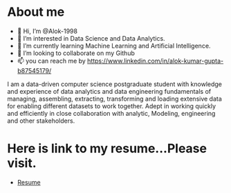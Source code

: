 # About me

- 👋 Hi, I’m @Alok-1998
- 👀 I’m interested in Data Science and Data Analytics.
- 🌱 I’m currently learning Machine Learning and Artificial Intelligence.
- 💞️ I’m looking to collaborate on my Github 
- 📫 you can reach me by https://www.linkedin.com/in/alok-kumar-gupta-b87545179/

I am a data-driven computer science postgraduate student with knowledge and experience of data analytics and data engineering fundamentals of managing, assembling, extracting, transforming and loading extensive data for enabling different datasets to work together. Adept in working quickly and efficiently in close collaboration with analytic, Modeling, engineering and other stakeholders.

# Here is link to my resume...Please visit.

- <a href ="https://drive.google.com/file/d/1mesItB1ec8zW5Z_f8SFSvJXeLUxRcHYO/view?usp=sharing"> Resume </a>
